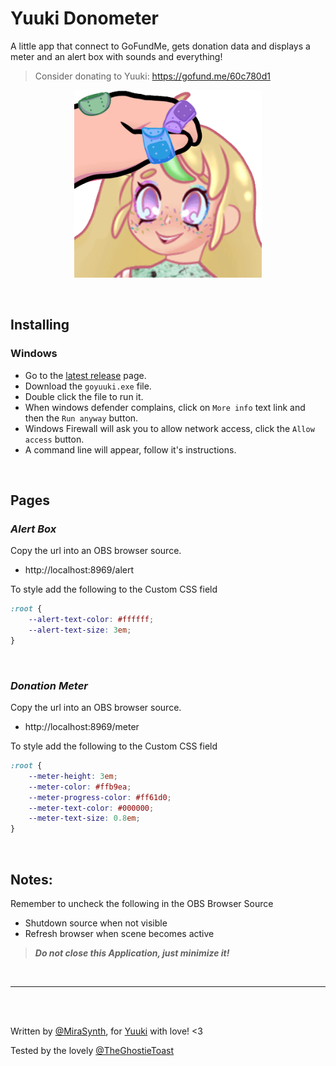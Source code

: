 # Yuuki Donometer
A little app that connect to GoFundMe, gets donation data and displays a meter and an alert box with sounds and everything!

> Consider donating to Yuuki: https://gofund.me/60c780d1

<p align="center">
  <img src="assets/headpat-yuuki.gif" width=300 />
</p>


<br />

## Installing
### Windows
- Go to the [latest release](https://github.com/MiraSynth/yuuki-donometer/releases/tag/latest) page.
- Download the `goyuuki.exe` file.
- Double click the file to run it.
- When windows defender complains, click on `More info` text link and then the `Run anyway` button.
- Windows Firewall will ask you to allow network access, click the `Allow access` button.
- A command line will appear, follow it's instructions.

<br />

## Pages
### *Alert Box*
Copy the url into an OBS browser source.
- http://localhost:8969/alert

To style add the following to the Custom CSS field
```css
:root {
    --alert-text-color: #ffffff;
    --alert-text-size: 3em;
}
```

<br />

### *Donation Meter*
Copy the url into an OBS browser source.
- http://localhost:8969/meter

 To style add the following to the Custom CSS field
```css
:root {
    --meter-height: 3em;
    --meter-color: #ffb9ea;
    --meter-progress-color: #ff61d0;
    --meter-text-color: #000000;
    --meter-text-size: 0.8em;
}
```

<br />

## Notes:
Remember to uncheck the following in the OBS Browser Source
- Shutdown source when not visible
- Refresh browser when scene becomes active

> ***Do not close this Application, just minimize it!***

<br />

---

<br />
<br />

Written by [@MiraSynth](https://www.twitter.com/mirasynth), for [Yuuki](https://www.twitter.com/bananyuuki) with love! <3

Tested by the lovely [@TheGhostieToast](https://github.com/GhostieMecha)

